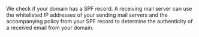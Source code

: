 We check if your domain has a SPF record. A receiving mail server can use the whitelisted IP addresses of your sending mail servers and the accompanying policy from your SPF record to determine the authenticity of a received email from your domain.
